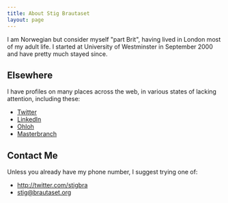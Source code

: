 ```yaml
---
title: About Stig Brautaset
layout: page
---
```


I am Norwegian but consider myself "part Brit", having lived in London
most of my adult life. I started at University of Westminster in
September 2000 and have pretty much stayed since.

Elsewhere
---------

I have profiles on many places across the web, in various states of
lacking attention, including these:

* [Twitter](http://twitter.com/stigbra)
* [LinkedIn](http://uk.linkedin.com/in/stigbrautaset)
* [Ohloh](https://www.ohloh.net/accounts/stigbra)
* [Masterbranch](http://www.masterbranch.com/developer/stig.brautaset)


Contact Me
----------

Unless you already have my phone number, I suggest trying one of:

* <http://twitter.com/stigbra>
* <stig@brautaset.org>
